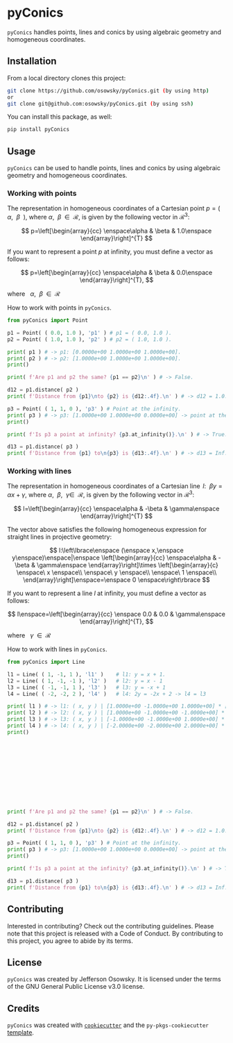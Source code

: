 # pyConics

`pyConics` handles points, lines and conics by using algebraic geometry
 and homogeneous coordinates.

## Installation

From a local directory clones this project:

```bash
git clone https://github.com/osowsky/pyConics.git (by using http)
or
git clone git@github.com:osowsky/pyConics.git (by using ssh)
```

You can install this package, as well:

```bash
pip install pyConics
```

## Usage

`pyConics` can be used to handle points, lines and conics by using algebraic
geometry and homogeneous coordinates.

### Working with points

The representation in homogeneous coordinates of a Cartesian point
$p = (\enspace\alpha,\enspace\beta\enspace)$, where
$\alpha,\enspace\beta\enspace\in\enspace\mathcal{R}$,
is given by the following vector in $\mathcal{R}^3$:

$$
p=\left[\begin{array}{cc}
\enspace\alpha & \beta & 1.0\enspace
\end{array}\right]^{T}
$$

If you want to represent a point $p$ at infinity, you must define a
vector as follows:

$$
p=\left[\begin{array}{cc}
\enspace\alpha & \beta & 0.0\enspace
\end{array}\right]^{T},
$$

where $\enspace\alpha,\enspace\beta\enspace\in\enspace\mathcal{R}$

How to work with points in `pyConics`.

```python
from pyConics import Point

p1 = Point( ( 0.0, 1.0 ), 'p1' ) # p1 = ( 0.0, 1.0 ).
p2 = Point( ( 1.0, 1.0 ), 'p2' ) # p2 = ( 1.0, 1.0 ).

print( p1 ) # -> p1: [0.0000e+00 1.0000e+00 1.0000e+00].
print( p2 ) # -> p2: [1.0000e+00 1.0000e+00 1.0000e+00].
print()

print( f'Are p1 and p2 the same? {p1 == p2}\n' ) # -> False.

d12 = p1.distance( p2 )
print( f'Distance from {p1}\nto {p2} is {d12:.4f}.\n' ) # -> d12 = 1.0.

p3 = Point( ( 1, 1, 0 ), 'p3' ) # Point at the infinity.
print( p3 ) # -> p3: [1.0000e+00 1.0000e+00 0.0000e+00] -> point at the infinity.
print()

print( f'Is p3 a point at infinity? {p3.at_infinity()}.\n' ) # -> True.

d13 = p1.distance( p3 )
print( f'Distance from {p1} to\n{p3} is {d13:.4f}.\n' ) # -> d13 = Inf.
```

### Working with lines

The representation in homogeneous coordinates of a Cartesian line
$\,l:\enspace\beta y=\alpha x + \gamma$, where
$\alpha,\enspace\beta,\enspace\gamma\in\enspace\mathcal{R}$,
is given by the following vector in $\mathcal{R}^3$:

$$
l=\left[\begin{array}{cc}
\enspace\alpha & -\beta & \gamma\enspace
\end{array}\right]^{T}
$$

The vector above satisfies the following homogeneous expression for straight lines
in projective geometry:

$$
l:\left\lbrace\enspace (\enspace x,\enspace y\enspace)\enspace|\enspace
\left[\begin{array}{cc}
\enspace\alpha & -\beta & \gamma\enspace
\end{array}\right]\times
\left[\begin{array}{c}
\enspace\ x \enspace\\
\enspace\ y \enspace\\
\enspace\ 1 \enspace\\
\end{array}\right]\enspace=\enspace 0
\enspace\right\rbrace
$$

If you want to represent a line $l$ at infinity, you must define a
vector as follows:

$$
l\enspace=\left[\begin{array}{cc}
\enspace 0.0 & 0.0 & \gamma\enspace
\end{array}\right]^{T},
$$

where $\enspace\gamma\enspace\in\enspace\mathcal{R}$

How to work with lines in `pyConics`.

```python
from pyConics import Line

l1 = Line( ( 1, -1, 1 ), 'l1' )    # l1: y = x + 1.
l2 = Line( ( 1, -1, -1 ), 'l2' )   # l2: y = x - 1
l3 = Line( ( -1, -1, 1 ), 'l3' )   # l3: y = -x + 1
l4 = Line( ( -2, -2, 2 ), 'l4' )   # l4: 2y = -2x + 2 -> l4 = l3

print( l1 ) # -> l1: ( x, y ) | [1.0000e+00 -1.0000e+00 1.0000e+00] * [ x y 1 ]' = 0.
print( l2 ) # -> l2: ( x, y ) | [1.0000e+00 -1.0000e+00 -1.0000e+00] * [ x y 1 ]' = 0.
print( l3 ) # -> l3: ( x, y ) | [-1.0000e+00 -1.0000e+00 1.0000e+00] * [ x y 1 ]' = 0.
print( l4 ) # -> l4: ( x, y ) | [-2.0000e+00 -2.0000e+00 2.0000e+00] * [ x y 1 ]' = 0.
print()












print( f'Are p1 and p2 the same? {p1 == p2}\n' ) # -> False.

d12 = p1.distance( p2 )
print( f'Distance from {p1}\nto {p2} is {d12:.4f}.\n' ) # -> d12 = 1.0.

p3 = Point( ( 1, 1, 0 ), 'p3' ) # Point at the infinity.
print( p3 ) # -> p3: [1.0000e+00 1.0000e+00 0.0000e+00] -> point at the infinity.
print()

print( f'Is p3 a point at the infinity? {p3.at_infinity()}.\n' ) # -> True.

d13 = p1.distance( p3 )
print( f'Distance from {p1} to\n{p3} is {d13:.4f}.\n' ) # -> d13 = Inf.
```

## Contributing

Interested in contributing? Check out the contributing guidelines.
Please note that this project is released with a Code of Conduct.
By contributing to this project, you agree to abide by its terms.

## License

`pyConics` was created by Jefferson Osowsky.
It is licensed under the terms of the GNU General Public License v3.0 license.

## Credits

`pyConics` was created with [`cookiecutter`](https://cookiecutter.readthedocs.io/en/latest/)
and the `py-pkgs-cookiecutter` [template](https://github.com/py-pkgs/py-pkgs-cookiecutter).
